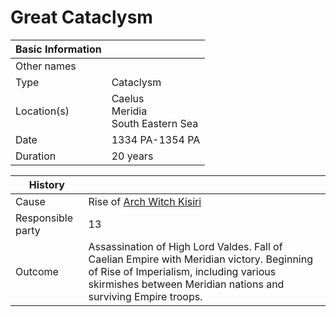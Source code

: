 # Great Cataclysm

| Basic Information |  |
| - | - |
| Other names | |
| Type | Cataclysm |
| Location(s) | Caelus<br>Meridia<br>South Eastern Sea |
| Date | 1334 PA-1354 PA|
| Duration | 20 years |

| History | |
| - | - |
| Cause | Rise of [Arch Witch Kisiri](../Characters/kisiri.md) |
| Responsible party | 13 |
| Outcome | Assassination of High Lord Valdes. Fall of Caelian Empire with Meridian victory. Beginning of Rise of Imperialism, including various skirmishes between Meridian nations and surviving Empire troops. |
